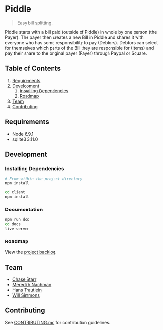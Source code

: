 # Piddle

> Easy bill splitting.

Piddle starts with a bill paid (outside of Piddle) in whole by one person (the Payer). The payer then creates a new Bill in Piddle and shares it with everyone who has some responsibility to pay (Debtors). Debtors can select for themselves which parts of the Bill they are responsible for (Items) and pay their share to the original payer (Payer) through Paypal or Square.

## Table of Contents

<!--
1. [Usage](#Usage)
-->
1. [Requirements](#requirements)
1. [Development](#development)
    1. [Installing Dependencies](#installing-dependencies)
    1. [Roadmap](#roadmap)
1. [Team](#team)
1. [Contributing](#contributing)

<!--
## Usage

> Some usage instructions
-->

## Requirements

- Node 6.9.1
- sqlite3 3.11.0

## Development

### Installing Dependencies

```sh
# From within the project directory
npm install

cd client
npm install
```

### Documentation

```sh
npm run doc
cd docs
live-server
```

### Roadmap

View the [project backlog](https://github.com/manatee-matinee/piddle/issues).

## Team

  - [Chase Starr](https://github.com/chasestarr)
  - [Meredith Nachman](https://github.com/mwnachman)
  - [Hans Trautlein](https://github.com/trautlein) 
  - [Will Simmons](https://github.com/willsimmons)

## Contributing

See [CONTRIBUTING.md](CONTRIBUTING.md) for contribution guidelines.
